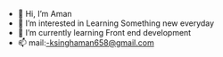 - 👋 Hi, I’m Aman 
- 👀 I’m interested in Learning Something new everyday
- 🌱 I’m currently learning Front end development
- 📫 mail:-ksinghaman658@gmail.com


<!---
MAV5911/MAV5911 is a ✨ special ✨ repository because its `README.md` (this file) appears on your GitHub profile.
You can click the Preview link to take a look at your changes.
--->
